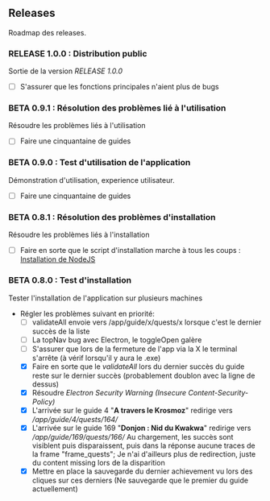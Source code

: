 ## Releases 
Roadmap des releases.

### **RELEASE 1.0.0** : Distribution public
Sortie de la version *RELEASE 1.0.0*
- [ ] S'assurer que les fonctions principales n'aient plus de bugs

### **BETA 0.9.1** : Résolution des problèmes lié à l'utilisation
Résoudre les problèmes liés à l'utilisation
- [ ] Faire une cinquantaine de guides

### **BETA 0.9.0** : Test d'utilisation de l'application
Démonstration d'utilisation, experience utilisateur.
- [ ] Faire une cinquantaine de guides

### **BETA 0.8.1** : Résolution des problèmes d'installation
Résoudre les problèmes liés à l'installation
- [ ] Faire en sorte que le script d'installation marche à tous les coups : [Installation de NodeJS](https://github.com/AnthoB-Dev/GPODofus3/issues/1)

### **BETA 0.8.0** : Test d'installation
Tester l'installation de l'application sur plusieurs machines
- Régler les problèmes suivant en priorité:
    - [ ] validateAll envoie vers /app/guide/x/quests/x lorsque c'est le dernier succès de la liste
    - [ ] La topNav bug avec Electron, le toggleOpen galère
    - [ ] S'assurer que lors de la fermeture de l'app via la X le terminal s'arrête (à vérif lorsqu'il y aura le .exe)
    - [x] Faire en sorte que le *validateAll* lors du dernier succès du guide reste sur le dernier succès (probablement doublon avec la ligne de dessus) 
    - [x] Résoudre *Electron Security Warning (Insecure Content-Security-Policy)*
    - [x] L'arrivée sur le guide 4 "**A travers le Krosmoz**" redirige vers */app/guide/4/quests/164/* 
    - [x] L'arrivée sur le guide 169 "**Donjon : Nid du Kwakwa**" redirige vers */app/guide/169/quests/166/*
        Au chargement, les succès sont visiblent puis disparaissent, puis dans la réponse aucune traces de la frame "frame_quests"; Je n'ai d'ailleurs plus de redirection, juste du content missing lors de la disparition
    - [x] Mettre en place la sauvegarde du dernier achievement vu lors des cliques sur ces derniers (Ne sauvegarde que le premier du guide actuellement)